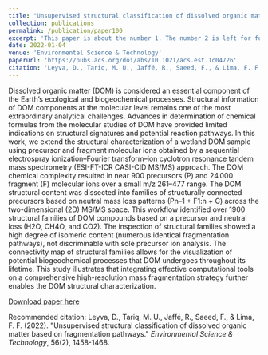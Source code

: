```yaml
---
title: "Unsupervised structural classification of dissolved organic matter based on fragmentation pathways"
collection: publications
permalink: /publication/paper100
excerpt: 'This paper is about the number 1. The number 2 is left for future work.'
date: 2022-01-04
venue: 'Environmental Science & Technology'
paperurl: 'https://pubs.acs.org/doi/abs/10.1021/acs.est.1c04726'
citation: 'Leyva, D., Tariq, M. U., Jaffé, R., Saeed, F., & Lima, F. F. (2022). &quot;Unsupervised structural classification of dissolved organic matter based on fragmentation pathways..&quot; <i>Environmental Science & Technology</i>. 56(2), 1458-1468.'
---
```

Dissolved organic matter (DOM) is considered an essential component of the Earth’s ecological and biogeochemical processes. Structural information of DOM components at the molecular level remains one of the most extraordinary analytical challenges. Advances in determination of chemical formulas from the molecular studies of DOM have provided limited indications on structural signatures and potential reaction pathways. In this work, we extend the structural characterization of a wetland DOM sample using precursor and fragment molecular ions obtained by a sequential electrospray ionization–Fourier transform–ion cyclotron resonance tandem mass spectrometry (ESI-FT-ICR CASI-CID MS/MS) approach. The DOM chemical complexity resulted in near 900 precursors (P) and 24 000 fragment (F) molecular ions over a small m/z 261–477 range. The DOM structural content was dissected into families of structurally connected precursors based on neutral mass loss patterns (Pn–1 + F1:n + C) across the two-dimensional (2D) MS/MS space. This workflow identified over 1900 structural families of DOM compounds based on a precursor and neutral loss (H2O, CH4O, and CO2). The inspection of structural families showed a high degree of isomeric content (numerous identical fragmentation pathways), not discriminable with sole precursor ion analysis. The connectivity map of structural families allows for the visualization of potential biogeochemical processes that DOM undergoes throughout its lifetime. This study illustrates that integrating effective computational tools on a comprehensive high-resolution mass fragmentation strategy further enables the DOM structural characterization.

[Download paper here](https://pubs.acs.org/doi/abs/10.1021/acs.est.1c04726)

Recommended citation: Leyva, D., Tariq, M. U., Jaffé, R., Saeed, F., & Lima, F. F. (2022). "Unsupervised structural classification of dissolved organic matter based on fragmentation pathways." <i>Environmental Science & Technology</i>, 56(2), 1458-1468.
